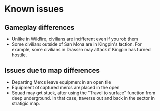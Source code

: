 # Known issues

## Gameplay differences

- Unlike in Wildfire, civilians are indifferent even if you rob them
- Some civilians outside of San Mona are in Kingpin's faction. For example,
  some civilians in Drassen may attack if Kingpin has turned hostile.

## Issues due to map differences

- Departing Mercs leave equipment in an open tile
- Equipment of captured mercs are placed in the open
- Squad may get stuck, after using the "Travel to surface" function from deep
  underground. In that case, traverse out and back in the sector in stratigic map.
